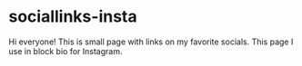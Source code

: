 # sociallinks-insta
Hi everyone! This is small page with links on my favorite socials. This page I use in block bio for Instagram.
